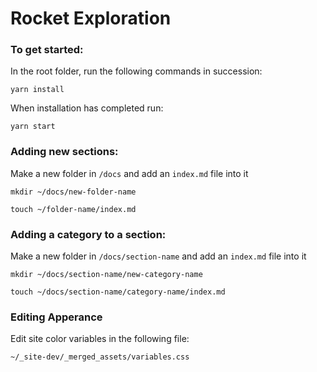 # Rocket Exploration

### To get started:

In the root folder, run the following commands in succession:

```
yarn install
```

When installation has completed run:

```
yarn start
```

### Adding new sections:

Make a new folder in `/docs` and add an `index.md` file into it

```
mkdir ~/docs/new-folder-name

touch ~/folder-name/index.md
```

### Adding a category to a section:

Make a new folder in `/docs/section-name` and add an `index.md` file into it

```
mkdir ~/docs/section-name/new-category-name

touch ~/docs/section-name/category-name/index.md
```

### Editing Apperance

Edit site color variables in the following file:

```
~/_site-dev/_merged_assets/variables.css
```
